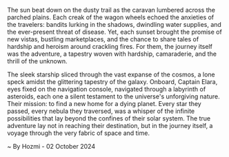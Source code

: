 
The sun beat down on the dusty trail as the caravan lumbered across the parched plains. Each creak of the wagon wheels echoed the anxieties of the travelers: bandits lurking in the shadows, dwindling water supplies, and the ever-present threat of disease.  Yet, each sunset brought the promise of new vistas, bustling marketplaces, and the chance to share tales of hardship and heroism around crackling fires. For them, the journey itself was the adventure, a tapestry woven with hardship, camaraderie, and the thrill of the unknown. 

The sleek starship sliced through the vast expanse of the cosmos, a lone speck amidst the glittering tapestry of the galaxy. Onboard, Captain Elara, eyes fixed on the navigation console, navigated through a labyrinth of asteroids, each one a silent testament to the universe's unforgiving nature. Their mission: to find a new home for a dying planet.  Every star they passed, every nebula they traversed, was a whisper of the infinite possibilities that lay beyond the confines of their solar system. The true adventure lay not in reaching their destination, but in the journey itself, a voyage through the very fabric of space and time. 

~ By Hozmi - 02 October 2024
